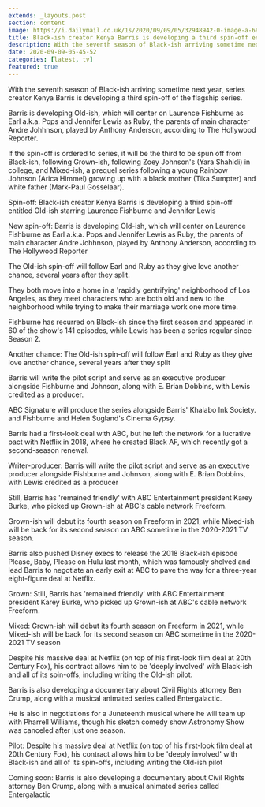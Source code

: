 ```yaml
---
extends: _layouts.post
section: content
image: https://i.dailymail.co.uk/1s/2020/09/09/05/32948942-0-image-a-68_1599626525027.jpg 
title: Black-ish creator Kenya Barris is developing a third spin-off entitled Old-ish 
description: With the seventh season of Black-ish arriving sometime next year, series creator Kenya Barris is developing a third spin-off of the flagship series. 
date: 2020-09-09-05-45-52 
categories: [latest, tv] 
featured: true 
--- 
```

With the seventh season of Black-ish arriving sometime next year, series creator Kenya Barris is developing a third spin-off of the flagship series.

Barris is developing Old-ish, which will center on Laurence Fishburne as Earl a.k.a. Pops and Jennifer Lewis as Ruby, the parents of main character Andre Johhnson, played by Anthony Anderson, according to The Hollywood Reporter. 

If the spin-off is ordered to series, it will be the third to be spun off from Black-ish, following Grown-ish, following Zoey Johnson's (Yara Shahidi) in college, and Mixed-ish, a prequel series following a young Rainbow Johnson (Arica Himmel) growing up with a black mother (Tika Sumpter) and white father (Mark-Paul Gosselaar).

Spin-off: Black-ish creator Kenya Barris is developing a third spin-off entitled Old-ish starring Laurence Fishburne and Jennifer Lewis

New spin-off: Barris is developing Old-ish, which will center on Laurence Fishburne as Earl a.k.a. Pops and Jennifer Lewis as Ruby, the parents of main character Andre Johhnson, played by Anthony Anderson, according to The Hollywood Reporter 

The Old-ish spin-off will follow Earl and Ruby as they give love another chance, several years after they split.

They both move into a home in a 'rapidly gentrifying' neighborhood of Los Angeles, as they meet characters who are both old and new to the neighborhood while trying to make their marriage work one more time.

Fishburne has recurred on Black-ish since the first season and appeared in 60 of the show's 141 episodes, while Lewis has been a series regular since Season 2. 

Another chance: The Old-ish spin-off will follow Earl and Ruby as they give love another chance, several years after they split

Barris will write the pilot script and serve as an executive producer alongside Fishburne and Johnson, along with E. Brian Dobbins, with Lewis credited as a producer.

ABC Signature will produce the series alongside Barris' Khalabo Ink Society. and Fishburne and Helen Sugland's Cinema Gypsy.

Barris had a first-look deal with ABC, but he left the network for a lucrative pact with Netflix in 2018, where he created Black AF, which recently got a second-season renewal.

Writer-producer: Barris will write the pilot script and serve as an executive producer alongside Fishburne and Johnson, along with E. Brian Dobbins, with Lewis credited as a producer

Still, Barris has 'remained friendly' with ABC Entertainment president Karey Burke, who picked up Grown-ish at ABC's cable network Freeform.

Grown-ish will debut its fourth season on Freeform in 2021, while Mixed-ish will be back for its second season on ABC sometime in the 2020-2021 TV season. 

Barris also pushed Disney execs to release the 2018 Black-ish episode Please, Baby, Please on Hulu last month, which was famously shelved and lead Barris to negotiate an early exit at ABC to pave the way for a three-year eight-figure deal at Netflix.

Grown: Still, Barris has 'remained friendly' with ABC Entertainment president Karey Burke, who picked up Grown-ish at ABC's cable network Freeform.

Mixed: Grown-ish will debut its fourth season on Freeform in 2021, while Mixed-ish will be back for its second season on ABC sometime in the 2020-2021 TV season

Despite his massive deal at Netflix (on top of his first-look film deal at 20th Century Fox), his contract allows him to be 'deeply involved' with Black-ish and all of its spin-offs, including writing the Old-ish pilot. 

Barris is also developing a documentary about Civil Rights attorney Ben Crump, along with a musical animated series called Entergalactic.

He is also in negotiations for a Juneteenth musical where he will team up with Pharrell Williams, though his sketch comedy show Astronomy Show was canceled after just one season. 

Pilot: Despite his massive deal at Netflix (on top of his first-look film deal at 20th Century Fox), his contract allows him to be 'deeply involved' with Black-ish and all of its spin-offs, including writing the Old-ish pilot

Coming soon: Barris is also developing a documentary about Civil Rights attorney Ben Crump, along with a musical animated series called Entergalactic

